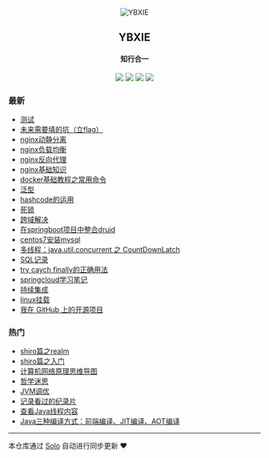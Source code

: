 <p align="center"><img alt="YBXIE" src="https://static.b3log.org/images/brand/solo-32.png"></p><h2 align="center">
YBXIE
</h2>

<h4 align="center">知行合一</h4>
<p align="center"><a title="YBXIE" target="_blank" href="https://github.com/YBcreate/solo-blog"><img src="https://img.shields.io/github/last-commit/YBcreate/solo-blog.svg?style=flat-square&color=FF9900"></a>
<a title="GitHub repo size in bytes" target="_blank" href="https://github.com/YBcreate/solo-blog"><img src="https://img.shields.io/github/repo-size/YBcreate/solo-blog.svg?style=flat-square"></a>
<a title="Solo Version" target="_blank" href="https://github.com/88250/solo/releases"><img src="https://img.shields.io/badge/solo-3.6.3-f1e05a.svg?style=flat-square&color=blueviolet"></a>
<a title="Hits" target="_blank" href="https://github.com/88250/hits"><img src="https://hits.b3log.org/YBcreate/solo-blog.svg"></a></p>

### 最新

* [测试](https://www.ybxie.top/articles/2019/12/10/1575958822504.html)
* [未来需要填的坑（立flag）](https://www.ybxie.top/articles/2019/11/29/1575016975675.html)
* [nginx动静分离](https://www.ybxie.top/articles/2019/11/29/1575016771125.html)
* [nginx负载均衡](https://www.ybxie.top/articles/2019/11/29/1575013794418.html)
* [nginx反向代理](https://www.ybxie.top/articles/2019/11/29/1575012600485.html)
* [nginx基础知识](https://www.ybxie.top/articles/2019/11/29/1575010930083.html)
* [docker基础教程之常用命令](https://www.ybxie.top/articles/2019/11/27/1574817422898.html)
* [泛型](https://www.ybxie.top/articles/2019/11/26/1574740163425.html)
* [hashcode的运用](https://www.ybxie.top/articles/2019/11/19/1574156790751.html)
* [死锁](https://www.ybxie.top/articles/2019/11/19/1574133650386.html)
* [跨域解决](https://www.ybxie.top/articles/2019/11/19/1574128427953.html)
* [在springboot项目中整合druid](https://www.ybxie.top/articles/2019/11/19/1574127799930.html)
* [centos7安装mysql](https://www.ybxie.top/articles/2019/11/19/1574127319061.html)
* [多线程：java.util.concurrent 之 CountDownLatch](https://www.ybxie.top/articles/2019/11/18/1574045590796.html)
* [SQL记录](https://www.ybxie.top/articles/2019/10/28/1572256086405.html)
* [try caych finally的正确用法](https://www.ybxie.top/articles/2019/10/17/1571284369901.html)
* [springcloud学习笔记](https://www.ybxie.top/articles/2019/10/10/1570701679659.html)
* [持续集成](https://www.ybxie.top/articles/2019/10/08/1570505552087.html)
* [linux挂载](https://www.ybxie.top/articles/2019/10/08/1570503728305.html)
* [我在 GitHub 上的开源项目](https://www.ybxie.top/my-github-repos)

### 热门

* [shiro篇之realm](https://www.ybxie.top/articles/2019/08/09/1565316086142.html)
* [shiro篇之入门](https://www.ybxie.top/articles/2019/08/07/1565169629219.html)
* [计算机网络原理思维导图](https://www.ybxie.top/articles/2019/08/14/1565747532256.html)
* [哲学迷思](https://www.ybxie.top/articles/2019/08/19/1566208583661.html)
* [JVM调优](https://www.ybxie.top/articles/2019/08/15/1565848789021.html)
* [记录看过的纪录片](https://www.ybxie.top/articles/2019/08/20/1566266630776.html)
* [查看Java线程内容](https://www.ybxie.top/articles/2019/08/22/1566456765326.html)
* [Java三种编译方式：前端编译、JIT编译、AOT编译](https://www.ybxie.top/articles/2019/08/23/1566528321500.html)



---

本仓库通过 [Solo](https://github.com/88250/solo) 自动进行同步更新 ❤️ 